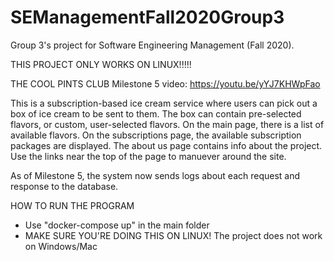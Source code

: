 # SEManagementFall2020Group3
Group 3's project for Software Engineering Management (Fall 2020).

THIS PROJECT ONLY WORKS ON LINUX!!!!!

THE COOL PINTS CLUB
Milestone 5 video: https://youtu.be/yYJ7KHWpFao

This is a subscription-based ice cream service where users can pick out a box of ice cream to be sent to them. The box can contain pre-selected flavors, or custom, user-selected flavors. On the main page, there is a list of available flavors. On the subscriptions page, the available subscription packages are displayed. The about us page contains info about the project. Use the links near the top of the page to manuever around the site.

As of Milestone 5, the system now sends logs about each request and response to the database.

HOW TO RUN THE PROGRAM
- Use "docker-compose up" in the main folder
- MAKE SURE YOU'RE DOING THIS ON LINUX! The project does not work on Windows/Mac

